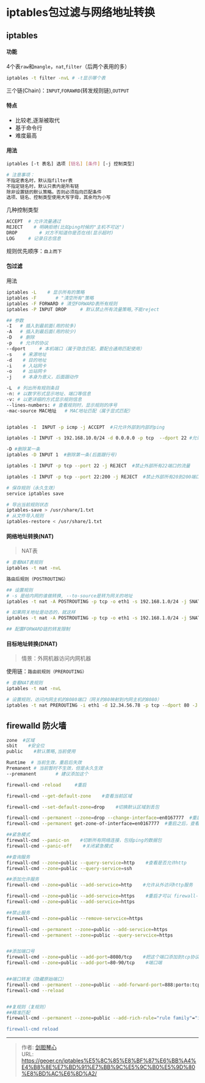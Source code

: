 # iptables包过滤与网络地址转换




## iptables

#### 功能

4个表`raw`和`mangle`，`nat`,`filter`（后两个表用的多）

```bash
iptables -t filter -nvL	# -t显示哪个表
```

三个链(Chain)：`INPUT`,`FORAWRD`(转发规则链),`OUTPUT`



#### 特点

- 比较老,逐渐被取代
- 基于命令行
- 难度最高

#### 用法

```bash
iptables [-t 表名] 选项 [链名] [条件] [-j 控制类型]

# 注意事项：
不指定表名时，默认指filter表
不指定链名时，默认只表内是所有链
除非设置链的默认策略。否则必须指向匹配条件
选项、链名、控制类型使用大写字母，其余均为小写

```

几种控制类型

```bash
ACCEPT  # 允许流量通过
REJECT    # 明确拒绝(比如ping时候的"主机不可达")
DROP        # 对方不知道你是否在线(显示超时)
LOG		# 记录日志信息
```



规则优先顺序：`自上而下`



#### 包过滤

用法

```bash
iptables -L    # 显示所有的策略
iptables -F       # "清空所有"策略
iptables -F FORWARD	# 清空FORWARD表所有规则
iptables -P INPUT DROP     # 默认禁止所有流量策略,不能reject

## 参数
-I   # 插入到最前面(用的较多)
-A   # 插入到最后面(用的较少)
-D	 # 删除
-p   # 允许的协议
--dport     # 本机端口（属于隐含匹配，要配合通用匹配使用）
-s    # 来源地址
-d	  # 目的地址
-i	  # 入站网卡
-o	  # 出站网卡
-j    # 本身为意义，后面跟动作

-L	# 列出所有规则条目
-n:	# 以数字形式显示地址、端口等信息
-v:	# 以更详细的方式显示规则信息
--lines-numbers: # 查看规则时，显示规则的序号
-mac-source MAC地址	# MAC地址匹配（属于显式匹配）


iptables -I  INPUT -p icmp -j ACCEPT  #只允许外部到内部的ping

iptables -I INPUT -s 192.168.10.0/24 -d 0.0.0.0 -p tcp  --dport 22 #允许来自某个网段的访问，端口为22

-D #删除某一条
iptables -D INPUT 1  #删除第一条(后面跟行号)

iptables -I INPUT -p tcp --port 22 -j REJECT  #禁止外部所有22端口的流量

iptables -I INPUT -p tcp --port 22:200 -j REJECT  #禁止外部所有20到200端口的流量

# 保存规则（永久生效）
service iptables save

# 导出当前规则状态
iptables-save > /usr/share/1.txt
# 从文件导入规则
iptables-restore < /usr/share/1.txt

```

 



#### 网络地址转换(NAT)

> NAT表



```bash
# 查看NAT表规则 
iptables -t nat -nvL

路由后规则（POSTROUTING）

## 设置规则
# -s 是给内网的谁做转换, --to-source是转为网关的地址
iptables -t nat -A POSTROUTING -p tcp -o eth1 -s 192.168.1.0/24 -j SNAT --to-source 12.34.56.78 

# 如果网关地址是动态的，就这样
iptables -t nat -A POSTROUTING -p tcp -o eth1 -s 192.168.1.0/24 -j SNAT --to-source -j MASQUERADE

## 配置FORWARD链的转发限制


```



#### 目标地址转换(DNAT)

> 情景：外网机器访问内网机器

使用链：`路由前规则（PREROUTING）`



```bash
# 查看NAT表规则 
iptables -t nat -nvL

# 设置规则，访问内网主机的8080端口（网关的80映射到内网主机的8080）
iptables -t nat PREROUTING -i eth1 -d 12.34.56.78 -p tcp --dport 80 -J DNAT --to-destination 192.168.1.1:8080
```









## firewalld 防火墙

```bash
zone  #区域
sbit    #安全位
public    #默认策略,当前使用
```



```bash
Runtime  # 当前生效，重启后失效
Premanent # 当前暂时不生效，但是永久生效
--premanent       # 建议添加这个

firewall-cmd -reload     #重启

firewall-cmd --get-default-zone    #查看当前区域

firewall-cmd --set-default-zone=drop    #切换默认区域到丢包

firewall-cmd --permanent --zone=drop --change-interface=en0167777  #重启之后，把这个网卡区域换为drop
firewall-cmd --permanent get-zone-of-interface=en0167777  #重启之后，查看

##紧急模式
firewall-cmd --panic-on    #切断所有网络连接，包括ping的数据包
firewall-cmd --panic-off    #关闭紧急模式

##查询服务
firewall-cmd --zone=public --query-service=http    #查看是否允许http
firewall-cmd --zone=public --query-service=ssh

##添加允许服务
firewall-cmd --zone=public --add-servcice=http    #允许从外访问http服务

firewall-cmd --zone=public --add-servcice=https    #重启才可以 firewall-cmd --reload
firewall-cmd --zone=public --add-servcice=https

##禁止服务
firewall-cmd --zone=public --remove-servcice=https

firewall-cmd --permanent --zone=public --add-servcice=https
firewall-cmd --permanent --zone=public --query-servcice=https    


##添加端口号
firewall-cmd --zone=public --add-port=8080/tcp    #把这个端口添加到tcp协议组，允许
firewall-cmd --zone=public --add-port=80-90/tcp    #端口端


##端口转发（隐藏原始端口）
firewall-cmd --permanent --zone=public --add-forward-port=888:porto:tcp:toport=22:toaddr=192.168.10.10    #转发888到22
firewall-cmd --reload


##复规则（复规则）
##精准匹配
firewall-cmd --permanent --zone=public --add-rich-rule="rule family"="ipv4" source address="192.168.10.0/24" service name="ssh" reject"

firewall-cmd reload

```













---

> 作者: [剑胆琴心](http://geoer.cn)  
> URL: https://geoer.cn/iptables%E5%8C%85%E8%BF%87%E6%BB%A4%E4%B8%8E%E7%BD%91%E7%BB%9C%E5%9C%B0%E5%9D%80%E8%BD%AC%E6%8D%A2/  

